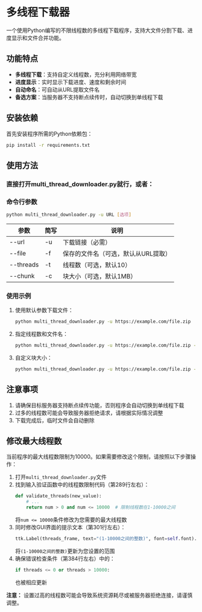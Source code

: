 # 多线程下载器

一个使用Python编写的不限线程数的多线程下载程序，支持大文件分割下载、进度显示和文件合并功能。

## 功能特点

- **多线程下载**：支持自定义线程数，充分利用网络带宽
- **进度显示**：实时显示下载进度、速度和剩余时间
- **自动命名**：可自动从URL提取文件名
- **备选方案**：当服务器不支持断点续传时，自动切换到单线程下载

## 安装依赖

首先安装程序所需的Python依赖包：

```bash
pip install -r requirements.txt
```

## 使用方法

### 直接打开multi_thread_downloader.py就行，或者：

### 命令行参数

```bash
python multi_thread_downloader.py -u URL [选项]
```

| 参数 | 简写 | 说明 |
|------|------|------|
| --url | -u | 下载链接（必需） |
| --file | -f | 保存的文件名（可选，默认从URL提取） |
| --threads | -t | 线程数（可选，默认10） |
| --chunk | -c | 块大小（可选，默认1MB） |

### 使用示例

1. 使用默认参数下载文件：
   ```bash
   python multi_thread_downloader.py -u https://example.com/file.zip
   ```

2. 指定线程数和文件名：
   ```bash
   python multi_thread_downloader.py -u https://example.com/file.zip -f save_as.zip -t 20
   ```

3. 自定义块大小：
   ```bash
   python multi_thread_downloader.py -u https://example.com/file.zip -c 2097152  # 2MB块大小
   ```

## 注意事项

1. 请确保目标服务器支持断点续传功能，否则程序会自动切换到单线程下载
2. 过多的线程数可能会导致服务器拒绝请求，请根据实际情况调整
3. 下载完成后，临时文件会自动删除

## 修改最大线程数

当前程序的最大线程数限制为10000。如果需要修改这个限制，请按照以下步骤操作：

1. 打开`multi_thread_downloader.py`文件
2. 找到输入验证函数中的线程数限制代码（第289行左右）：
   ```python
   def validate_threads(new_value):
       # ...
       return num > 0 and num <= 10000  # 限制线程数在1-10000之间
   ```
   将`num <= 10000`条件修改为您需要的最大线程数
3. 同时修改GUI界面的提示文本（第301行左右）：
   ```python
   ttk.Label(threads_frame, text="(1-10000之间的整数)", font=self.font).pack(anchor=tk.W, pady=(2, 0))
   ```
   将`(1-10000之间的整数)`更新为您设置的范围
4. 确保错误检查条件（第384行左右）中的：
   ```python
   if threads <= 0 or threads > 10000:
   ```
   也被相应更新

**注意：** 设置过高的线程数可能会导致系统资源耗尽或被服务器拒绝连接，请谨慎调整。